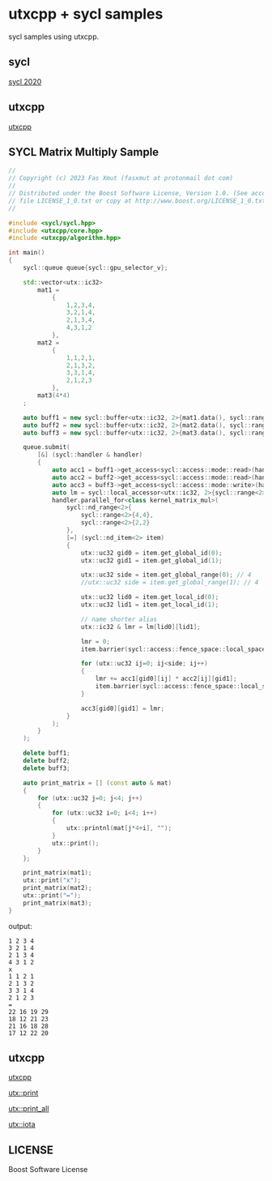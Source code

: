 utxcpp + sycl samples
================================================================================

sycl samples using utxcpp.

sycl
------------------------------

[sycl 2020](https://registry.khronos.org/SYCL/specs/sycl-2020/html/sycl-2020.html)

utxcpp
------------------------------

[utxcpp](https://cppfx.xyz/utxcpp)

SYCL Matrix Multiply Sample
------------------------------

```c++
//
// Copyright (c) 2023 Fas Xmut (fasxmut at protonmail dot com)
//
// Distributed under the Boost Software License, Version 1.0. (See accompanying
// file LICENSE_1_0.txt or copy at http://www.boost.org/LICENSE_1_0.txt)
//

#include <sycl/sycl.hpp>
#include <utxcpp/core.hpp>
#include <utxcpp/algorithm.hpp>

int main()
{
	sycl::queue queue{sycl::gpu_selector_v};

	std::vector<utx::ic32>
		mat1 =
			{
				1,2,3,4,
				3,2,1,4,
				2,1,3,4,
				4,3,1,2
			},
		mat2 =
			{
				1,1,2,1,
				2,1,3,2,
				3,3,1,4,
				2,1,2,3
			},
		mat3(4*4)
	;

	auto buff1 = new sycl::buffer<utx::ic32, 2>{mat1.data(), sycl::range<2>{4,4}};
	auto buff2 = new sycl::buffer<utx::ic32, 2>{mat2.data(), sycl::range<2>{4,4}};
	auto buff3 = new sycl::buffer<utx::ic32, 2>{mat3.data(), sycl::range<2>{4,4}};

	queue.submit(
		[&] (sycl::handler & handler)
		{
			auto acc1 = buff1->get_access<sycl::access::mode::read>(handler);
			auto acc2 = buff2->get_access<sycl::access::mode::read>(handler);
			auto acc3 = buff3->get_access<sycl::access::mode::write>(handler);
			auto lm = sycl::local_accessor<utx::ic32, 2>{sycl::range<2>{2,2}, handler};
			handler.parallel_for<class kernel_matrix_mul>(
				sycl::nd_range<2>{
					sycl::range<2>{4,4},
					sycl::range<2>{2,2}
				},
				[=] (sycl::nd_item<2> item)
				{
					utx::uc32 gid0 = item.get_global_id(0);
					utx::uc32 gid1 = item.get_global_id(1);

					utx::uc32 side = item.get_global_range(0); // 4
					//utx::uc32 side = item.get_global_range(1); // 4

					utx::uc32 lid0 = item.get_local_id(0);
					utx::uc32 lid1 = item.get_local_id(1);

					// name shorter alias
					utx::ic32 & lmr = lm[lid0][lid1];

					lmr = 0;
					item.barrier(sycl::access::fence_space::local_space);

					for (utx::uc32 ij=0; ij<side; ij++)
					{
						lmr += acc1[gid0][ij] * acc2[ij][gid1];
						item.barrier(sycl::access::fence_space::local_space);
					}

					acc3[gid0][gid1] = lmr;
				}
			);
		}
	);

	delete buff1;
	delete buff2;
	delete buff3;

	auto print_matrix = [] (const auto & mat)
	{
		for (utx::uc32 j=0; j<4; j++)
		{
			for (utx::uc32 i=0; i<4; i++)
			{
				utx::printnl(mat[j*4+i], "");
			}
			utx::print();
		}
	};

	print_matrix(mat1);
	utx::print("x");
	print_matrix(mat2);
	utx::print("=");
	print_matrix(mat3);
}
```

output:

```
1 2 3 4 
3 2 1 4 
2 1 3 4 
4 3 1 2 
x
1 1 2 1 
2 1 3 2 
3 3 1 4 
2 1 2 3 
=
22 16 19 29 
18 12 21 23 
21 16 18 28 
17 12 22 20 
```

utxcpp
------------------------------

[utxcpp](https://cppfx.xyz/utxcpp)

[utx::print](https://cppfx.xyz/utxcpp/utx_print.html)

[utx::print_all](https://cppfx.xyz/utxcpp/utx_print_all.html)

[utx::iota](https://cppfx.xyz/utxcpp/utx_iota.html)

LICENSE
------------------------------

Boost Software License



